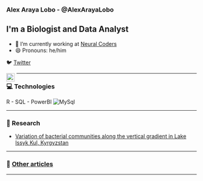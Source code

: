 ### Alex Araya Lobo - @AlexArayaLobo

## I'm a Biologist and Data Analyst


- 🔭 I’m currently working at [Neural Coders][website]
- 😄 Pronouns: he/him


🐦 [Twitter][twitter]

[twitter]: https://twitter.com/alexaraya_27

[<img align="left" style="margin-right:5px" alt="Linkedin" width="22px" src="https://image.flaticon.com/icons/png/512/174/174857.png"></img>](https://www.linkedin.com/in/alex-araya-lobo-184b6b196/)

---

### 💻 Technologies
R - SQL - PowerBI
![MySql](https://img.shields.io/badge/-MySql-black?style=flat-square&logo=mysql)
<br/>

---

### 📝 Research

- [Variation of bacterial communities along the vertical gradient in Lake Issyk Kul, Kyrgyzstan](https://www.biorxiv.org/content/10.1101/864355v1)

---

### 📌 [Other articles][articles]

---

<!-- LINKS -->
[website]: https://neuralcoders.com/
[articles]: https://neuralcoders.com/public/Articles/articles.html




